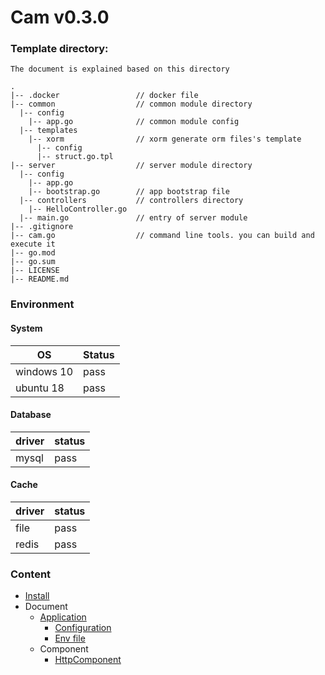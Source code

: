 # Cam v0.3.0

### Template directory: 
    The document is explained based on this directory
 
```text
.
|-- .docker                 // docker file
|-- common                  // common module directory
  |-- config                
    |-- app.go              // common module config
  |-- templates
    |-- xorm                // xorm generate orm files's template
      |-- config
      |-- struct.go.tpl
|-- server                  // server module directory
  |-- config
    |-- app.go
    |-- bootstrap.go        // app bootstrap file
  |-- controllers           // controllers directory
    |-- HelloController.go
  |-- main.go               // entry of server module
|-- .gitignore
|-- cam.go                  // command line tools. you can build and execute it
|-- go.mod
|-- go.sum
|-- LICENSE
|-- README.md
``` 

### Environment

#### System

| OS | Status |
| ---- | ---- |
| windows 10 | pass |
| ubuntu 18 | pass |

#### Database
| driver | status |
| ---- | ---- |
| mysql | pass |

#### Cache
| driver | status |
| ---- | ---- |
| file | pass |
| redis | pass |


### Content
- [Install](https://github.com/go-cam/cam-template)
- Document
  - [Application](Application/Index.md)
    - [Configuration](Application/Configuration.md)
    - [Env file](Application/EnvFile.md)
  - Component
    - [HttpComponent](Component/HttpComponent.md)
